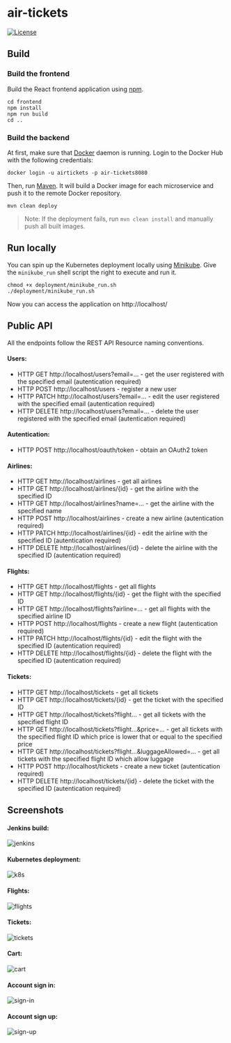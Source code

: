 # air-tickets

[![License](https://img.shields.io/badge/License-Apache%202.0-blue.svg)](https://opensource.org/licenses/Apache-2.0)

## Build

### Build the frontend

Build the React frontend application using [npm](https://docs.npmjs.com/downloading-and-installing-node-js-and-npm).
```
cd frontend
npm install
npm run build
cd ..
```
### Build the backend

At first, make sure that [Docker](https://www.docker.com/) daemon is running.
Login to the Docker Hub with the following credentials:
```
docker login -u airtickets -p air-tickets8080
```

Then, run [Maven](https://maven.apache.org/). It will build a Docker image for each microservice
and push it to the remote Docker repository.
```
mvn clean deploy
```
> Note: If the deployment fails, run `mvn clean install` and manually push all built images.

## Run locally

You can spin up the Kubernetes deployment locally using [Minikube](https://minikube.sigs.k8s.io/docs/start/).
Give the `minikube_run` shell script the right to execute and run it.
```
chmod +x deployment/minikube_run.sh
./deployment/minikube_run.sh
```
Now you can access the application on http://localhost/

## Public API
All the endpoints follow the REST API Resource naming conventions.

#### Users:

* HTTP GET http://localhost/users?email=... - get the user registered with the specified email (autentication required)
* HTTP POST http://localhost/users - register a new user
* HTTP PATCH http://localhost/users?email=... - edit the user registered with the specified email (autentication required)
* HTTP DELETE http://localhost/users?email=... - delete the user registered with the specified email (autentication required)

#### Autentication:

* HTTP POST http://localhost/oauth/token - obtain an OAuth2 token

#### Airlines:

* HTTP GET http://localhost/airlines - get all airlines
* HTTP GET http://localhost/airlines/{id} - get the airline with the specified ID
* HTTP GET http://localhost/airlines?name=... - get the airline with the specified name
* HTTP POST http://localhost/airlines - create a new airline (autentication required)
* HTTP PATCH http://localhost/airlines/{id} - edit the airline with the specified ID (autentication required)
* HTTP DELETE http://localhost/airlines/{id} - delete the airline with the specified ID (autentication required)

#### Flights:

* HTTP GET http://localhost/flights - get all flights
* HTTP GET http://localhost/flights/{id} - get the flight with the specified ID
* HTTP GET http://localhost/flights?airline=... - get all flights with the specified airline ID
* HTTP POST http://localhost/flights - create a new flight (autentication required)
* HTTP PATCH http://localhost/flights/{id} - edit the flight with the specified ID (autentication required)
* HTTP DELETE http://localhost/flights/{id} - delete the flight with the specified ID (autentication required)

#### Tickets:

* HTTP GET http://localhost/tickets - get all tickets
* HTTP GET http://localhost/tickets/{id} - get the ticket with the specified ID
* HTTP GET http://localhost/tickets?flight... - get all tickets with the specified flight ID
* HTTP GET http://localhost/tickets?flight...&price=... - get all tickets with the specified flight ID
which price is lower that or equal to the specified price
* HTTP GET http://localhost/tickets?flight...&luggageAllowed=... - get all tickets with the specified flight ID
which allow luggage
* HTTP POST http://localhost/tickets - create a new ticket (autentication required)
* HTTP DELETE http://localhost/tickets/{id} - delete the ticket with the specified ID (autentication required)

## Screenshots

#### Jenkins build:
![jenkins](screenshots/jenkins.png)

#### Kubernetes deployment:
![k8s](screenshots/k8s.png)

#### Flights:
![flights](screenshots/flights.png)

#### Tickets:
![tickets](screenshots/tickets.png)

#### Cart:
![cart](screenshots/cart.png)

#### Account sign in:
![sign-in](screenshots/sign-in.png)

#### Account sign up:
![sign-up](screenshots/sign-up.png)
